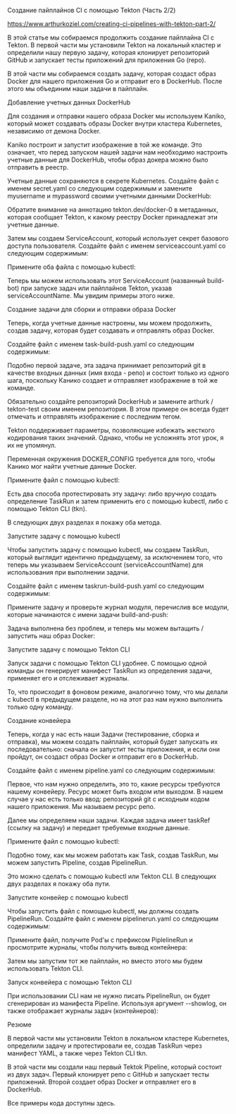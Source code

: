Создание пайплайнов CI с помощью Tekton (Часть 2/2)

https://www.arthurkoziel.com/creating-ci-pipelines-with-tekton-part-2/

В этой статье мы собираемся продолжить создание пайплайна CI с Tekton. В первой части мы установили Tekton на локальный кластер и определили нашу первую задачу, которая клонирует репозиторий GitHub и запускает тесты приложений для приложения Go (repo).

В этой части мы собираемся создать задачу, которая создаст образ Docker для нашего приложения Go и отправит его в DockerHub. После этого мы объединим наши задачи в пайплайн.

 

Добавление учетных данных DockerHub

Для создания и отправки нашего образа Docker мы используем Kaniko, который может создавать образы Docker внутри кластера Kubernetes, независимо от демона Docker.

Kaniko построит и запустит изображение в той же команде. Это означает, что перед запуском нашей задачи нам необходимо настроить учетные данные для DockerHub, чтобы образ докера можно было отправить в реестр.

Учетные данные сохраняются в секрете Kubernetes. Создайте файл с именем secret.yaml со следующим содержимым и замените myusername и mypassword своими учетными данными DockerHub:

 

Обратите внимание на аннотацию tekton.dev/docker-0 в метаданных, которая сообщает Tekton, к какому реестру Docker принадлежат эти учетные данные.

Затем мы создаем ServiceAccount, который использует секрет базового доступа пользователя. Создайте файл с именем serviceaccount.yaml со следующим содержимым:

 

Примените оба файла с помощью kubectl:

 

Теперь мы можем использовать этот ServiceAccount (названный build-bot) при запуске задач или пайплайнов Tekton, указав serviceAccountName. Мы увидим примеры этого ниже.

 

Создание задачи для сборки и отправки образа Docker

Теперь, когда учетные данные настроены, мы можем продолжить, создав задачу, которая будет создавать и отправлять образ Docker.

Создайте файл с именем task-build-push.yaml со следующим содержимым:

 

Подобно первой задаче, эта задача принимает репозиторий git в качестве входных данных (имя входа - репо) и состоит только из одного шага, поскольку Канико создает и отправляет изображение в той же команде.

Обязательно создайте репозиторий DockerHub и замените arthurk / tekton-test своим именем репозитория. В этом примере он всегда будет отмечать и отправлять изображение с последним тегом.

Tekton поддерживает параметры, позволяющие избежать жесткого кодирования таких значений. Однако, чтобы не усложнять этот урок, я их не упомянул.

Переменная окружения DOCKER_CONFIG требуется для того, чтобы Канико мог найти учетные данные Docker.

Примените файл с помощью kubectl:

 

Есть два способа протестировать эту задачу: либо вручную создать определение TaskRun и затем применить его с помощью kubectl, либо с помощью Tekton CLI (tkn).

В следующих двух разделах я покажу оба метода.

 

Запустите задачу с помощью kubectl

Чтобы запустить задачу с помощью kubectl, мы создаем TaskRun, который выглядит идентично предыдущему, за исключением того, что теперь мы указываем ServiceAccount (serviceAccountName) для использования при выполнении задачи.

Создайте файл с именем taskrun-build-push.yaml со следующим содержимым:

 

Примените задачу и проверьте журнал модуля, перечислив все модули, которые начинаются с имени задачи build-and-push:

 

Задача выполнена без проблем, и теперь мы можем вытащить / запустить наш образ Docker:

 

Запустите задачу с помощью Tekton CLI

Запуск задачи с помощью Tekton CLI удобнее. С помощью одной команды он генерирует манифест TaskRun из определения задачи, применяет его и отслеживает журналы.

 

То, что происходит в фоновом режиме, аналогично тому, что мы делали с kubectl в предыдущем разделе, но на этот раз нам нужно выполнить только одну команду.

 

Создание конвейера

Теперь, когда у нас есть наши Задачи (тестирование, сборка и отправка), мы можем создать пайплайн, который будет запускать их последовательно: сначала он запустит тесты приложения, и если они пройдут, он создаст образ Docker и отправит его в DockerHub.

Создайте файл с именем pipeline.yaml со следующим содержимым:

 

Первое, что нам нужно определить, это то, какие ресурсы требуются нашему конвейеру. Ресурс может быть входом или выходом. В нашем случае у нас есть только ввод: репозиторий git с исходным кодом нашего приложения. Мы называем ресурс репо.

Далее мы определяем наши задачи. Каждая задача имеет taskRef (ссылку на задачу) и передает требуемые входные данные.

Примените файл с помощью kubectl:

 

Подобно тому, как мы можем работать как Task, создав TaskRun, мы можем запустить Pipeline, создав PipelineRun.

Это можно сделать с помощью kubectl или Tekton CLI. В следующих двух разделах я покажу оба пути.

 

Запустите конвейер с помощью kubectl

Чтобы запустить файл с помощью kubectl, мы должны создать PipelineRun. Создайте файл с именем pipelinerun.yaml со следующим содержимым:

 

Примените файл, получите Pod'ы с префиксом PiplelineRun и просмотрите журналы, чтобы получить вывод контейнера:

 

Затем мы запустим тот же пайплайн, но вместо этого мы будем использовать Tekton CLI.

 

Запуск конвейера с помощью Tekton CLI

При использовании CLI нам не нужно писать PipelineRun, он будет сгенерирован из манифеста Pipeline. Используя аргумент --showlog, он также отображает журналы задач (контейнеров):

 

Резюме

В первой части мы установили Tekton в локальном кластере Kubernetes, определили задачу и протестировали ее, создав TaskRun через манифест YAML, а также через Tekton CLI tkn.

В этой части мы создали наш первый Tektok Pipeline, который состоит из двух задач. Первый клонирует репо с GitHub и запускает тесты приложений. Второй создает образ Docker и отправляет его в DockerHub.

Все примеры кода доступны здесь.
